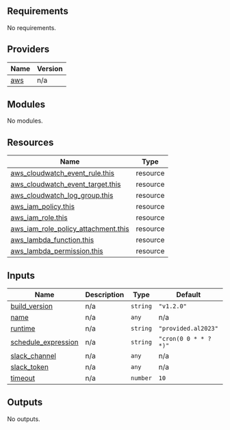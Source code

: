 ## Requirements

No requirements.

## Providers

| Name | Version |
|------|---------|
| <a name="provider_aws"></a> [aws](#provider\_aws) | n/a |

## Modules

No modules.

## Resources

| Name | Type |
|------|------|
| [aws_cloudwatch_event_rule.this](https://registry.terraform.io/providers/hashicorp/aws/latest/docs/resources/cloudwatch_event_rule) | resource |
| [aws_cloudwatch_event_target.this](https://registry.terraform.io/providers/hashicorp/aws/latest/docs/resources/cloudwatch_event_target) | resource |
| [aws_cloudwatch_log_group.this](https://registry.terraform.io/providers/hashicorp/aws/latest/docs/resources/cloudwatch_log_group) | resource |
| [aws_iam_policy.this](https://registry.terraform.io/providers/hashicorp/aws/latest/docs/resources/iam_policy) | resource |
| [aws_iam_role.this](https://registry.terraform.io/providers/hashicorp/aws/latest/docs/resources/iam_role) | resource |
| [aws_iam_role_policy_attachment.this](https://registry.terraform.io/providers/hashicorp/aws/latest/docs/resources/iam_role_policy_attachment) | resource |
| [aws_lambda_function.this](https://registry.terraform.io/providers/hashicorp/aws/latest/docs/resources/lambda_function) | resource |
| [aws_lambda_permission.this](https://registry.terraform.io/providers/hashicorp/aws/latest/docs/resources/lambda_permission) | resource |

## Inputs

| Name | Description | Type | Default | Required |
|------|-------------|------|---------|:--------:|
| <a name="input_build_version"></a> [build\_version](#input\_build\_version) | n/a | `string` | `"v1.2.0"` | no |
| <a name="input_name"></a> [name](#input\_name) | n/a | `any` | n/a | yes |
| <a name="input_runtime"></a> [runtime](#input\_runtime) | n/a | `string` | `"provided.al2023"` | no |
| <a name="input_schedule_expression"></a> [schedule\_expression](#input\_schedule\_expression) | n/a | `string` | `"cron(0 0 * * ? *)"` | no |
| <a name="input_slack_channel"></a> [slack\_channel](#input\_slack\_channel) | n/a | `any` | n/a | yes |
| <a name="input_slack_token"></a> [slack\_token](#input\_slack\_token) | n/a | `any` | n/a | yes |
| <a name="input_timeout"></a> [timeout](#input\_timeout) | n/a | `number` | `10` | no |

## Outputs

No outputs.
